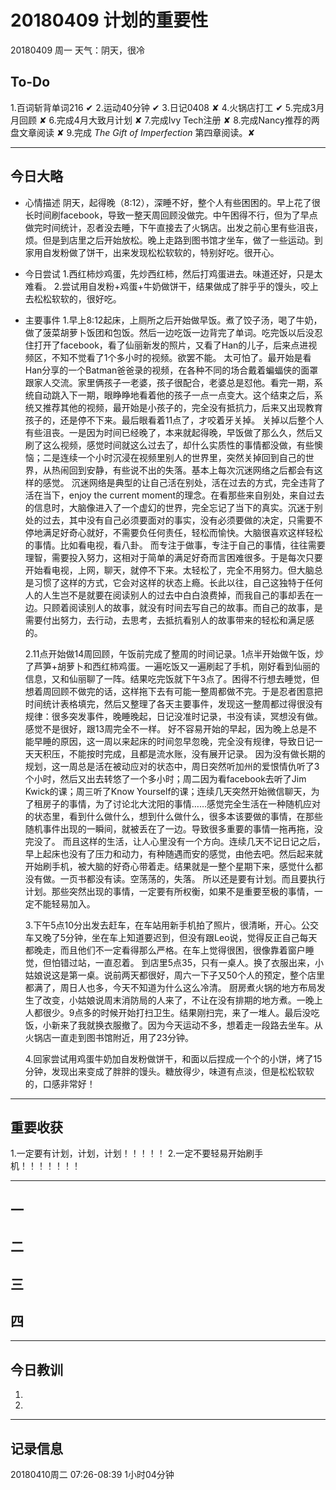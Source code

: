 # 20180409  计划的重要性
20180409   周一   天气：阴天，很冷

## To-Do

1.百词斩背单词216    ✔
2.运动40分钟    ✔
3.日记0408  ✘
4.火锅店打工    ✔
5.完成3月月回顾  ✘
6.完成4月大致月计划 ✘
7.完成Ivy Tech注册  ✘
8.完成Nancy推荐的两盘文章阅读 ✘
9.完成 *The Gift of Imperfection* 第四章阅读。✘


***
## 今日大略

* 心情描述
阴天，起得晚（8:12），深睡不好，整个人有些困困的。早上花了很长时间刷facebook，导致一整天周回顾没做完。中午困得不行，但为了早点做完时间统计，忍者没去睡，下午直接去了火锅店。出发之前心里有些沮丧，烦。但是到店里之后开始放松。晚上走路到图书馆才坐车，做了一些运动。到家用自发粉做了饼干，出来发现松松软软的，特别好吃。很开心。
* 今日尝试
1.西红柿炒鸡蛋，先炒西红柿，然后打鸡蛋进去。味道还好，只是太难看。
2.尝试用自发粉+鸡蛋+牛奶做饼干，结果做成了胖乎乎的馒头，咬上去松松软软的，很好吃。

* 主要事件
  1.早上8:12起床，上厕所之后开始做早饭。煮了饺子汤，喝了牛奶，做了菠菜胡萝卜饭团和包饭。然后一边吃饭一边背完了单词。吃完饭以后没忍住打开了facebook，看了仙丽新发的照片，又看了Han的儿子，后来点进视频区，不知不觉看了1个多小时的视频。欲罢不能。
  太可怕了。最开始是看Han分享的一个Batman爸爸录的视频，在各种不同的场合戴着蝙蝠侠的面罩跟家人交流。家里俩孩子一老婆，孩子很配合，老婆总是怼他。看完一期，系统自动跳入下一期，眼睁睁地看着他的孩子一点一点变大。这个结束之后，系统又推荐其他的视频，最开始是小孩子的，完全没有抵抗力，后来又出现教育孩子的，还是停不下来。最后眼看着11点了，才咬着牙关掉。
  关掉以后整个人有些沮丧。一是因为时间已经晚了，本来就起得晚，早饭做了那么久，然后又刷了这么视频，感觉时间就这么过去了，却什么实质性的事情都没做，有些懊恼；二是连续一个小时沉浸在视频里别人的世界里，突然关掉回到自己的世界，从热闹回到安静，有些说不出的失落。基本上每次沉迷网络之后都会有这样的感觉。
  沉迷网络是典型的让自己活在别处，活在过去的方式，完全违背了活在当下，enjoy the current moment的理念。在看那些来自别处，来自过去的信息时，大脑像进入了一个虚幻的世界，完全忘记了当下的真实。沉迷于别处的过去，其中没有自己必须要面对的事实，没有必须要做的决定，只需要不停地满足好奇心就好，不需要负任何责任，轻松而愉快。大脑很喜欢这样轻松的事情。比如看电视，看八卦。
  而专注于做事，专注于自己的事情，往往需要理智，需要投入努力，这相对于简单的满足好奇而言困难很多。于是每次只要开始看电视，上网，聊天，就停不下来。太轻松了，完全不用努力。但大脑总是习惯了这样的方式，它会对这样的状态上瘾。长此以往，自己这独特于任何人的人生岂不是就要在阅读别人的过去中白白浪费掉，而我自己的事却丢在一边。只顾着阅读别人的故事，就没有时间去写自己的故事。而自己的故事，是需要付出努力，去行动，去思考，去抵抗看别人的故事带来的轻松和满足感的。

  2.11点开始做14周回顾，午饭前完成了整周的时间记录。1点半开始做午饭，炒了芦笋+胡萝卜和西红柿鸡蛋。一遍吃饭又一遍刷起了手机，刚好看到仙丽的信息，又和仙丽聊了一阵。结果吃完饭就下午3点了。困得不行想去睡觉，但想着周回顾不做完的话，这样拖下去有可能一整周都做不完。于是忍者困意把时间统计表格填完，然后又整理了各天主要事件，发现这一整周都过得很没有规律：很多突发事件，晚睡晚起，日记没准时记录，书没有读，冥想没有做。感觉不是很好，跟13周完全不一样。
  好不容易开始的早起，因为晚上总是不能早睡的原因，这一周以来起床的时间忽早忽晚，完全没有规律，导致日记一天天积压，不能按时完成，且都是流水账，没有展开记录。
  因为没有做长期的规划，这一周总是活在被动应对的状态中，周日突然听加州的爱恨情仇听了3个小时，然后又出去转悠了一个多小时；周二因为看facebook去听了Jim Kwick的课；周三听了Know Yourself的课；连续几天突然开始微信聊天，为了租房子的事情，为了讨论北大沈阳的事情……感觉完全生活在一种随机应对的状态里，看到什么做什么，想到什么做什么，很多本该要做的事情，在那些随机事件出现的一瞬间，就被丢在了一边。导致很多重要的事情一拖再拖，没完没了。
  而且这样的生活，让人心里没有一个方向。连续几天不记日记之后，早上起床也没有了压力和动力，有种随遇而安的感觉，由他去吧。然后起来就开始刷手机，被大脑的好奇心带着走。结果就是一整个星期下来，感觉什么都没有做。一页书都没有读。空荡荡的，失落。
  所以还是要有计划。而且要执行计划。那些突然出现的事情，一定要有所权衡，如果不是重要至极的事情，一定不能轻易加入。

  3.下午5点10分出发去赶车，在车站用新手机拍了照片，很清晰，开心。公交车又晚了5分钟，坐在车上知道要迟到，但没有跟Leo说，觉得反正自己每天都晚走，而且他们不一定看得那么严格。在车上觉得很困，很像靠着窗户睡觉，但怕错过站，一直忍着。
  到店里5点35，只有一桌人。换了衣服出来，小姑娘说这是第一桌。说前两天都很好，周六一下子又50个人的预定，整个店里都满了，周日人也多，今天不知道为什么这么冷清。
  厨房煮火锅的地方布局发生了改变，小姑娘说周末消防局的人来了，不让在没有排期的地方煮。一晚上人都很少。9点多的时候开始打扫卫生。结果刚扫完，来了一堆人。最后没吃饭，小新来了我就换衣服撤了。因为今天运动不多，想着走一段路去坐车。从火锅店一直走到图书馆附近，用了23分钟。

  4.回家尝试用鸡蛋牛奶加自发粉做饼干，和面以后捏成一个个的小饼，烤了15分钟，发现出来变成了胖胖的馒头。糖放得少，味道有点淡，但是松松软软的，口感非常好！

***
## 重要收获

1.一定要有计划，计划，计划！！！！！
2.一定不要轻易开始刷手机！！！！！！！

***
## 一

## 二

## 三

## 四
***
## 今日教训

1.

2.

***
## 记录信息

20180410周二  07:26-08:39    1小时04分钟
